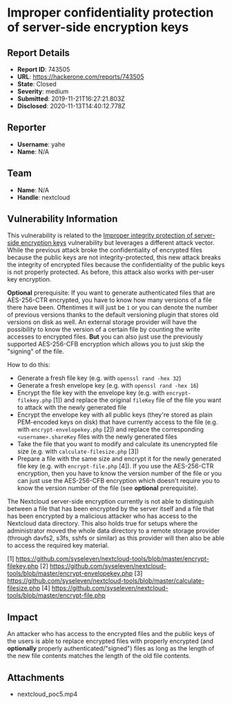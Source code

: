 # Improper confidentiality protection of server-side encryption keys

## Report Details
- **Report ID**: 743505
- **URL**: https://hackerone.com/reports/743505
- **State**: Closed
- **Severity**: medium
- **Submitted**: 2019-11-21T16:27:21.803Z
- **Disclosed**: 2020-11-13T14:40:12.778Z

## Reporter
- **Username**: yahe
- **Name**: N/A

## Team
- **Name**: N/A
- **Handle**: nextcloud

## Vulnerability Information
This vulnerability is related to the [Improper integrity protection of server-side encryption keys](https://hackerone.com/bugs?subject=user&report_id=732431) vulnerability but leverages a different attack vector. While the previous attack broke the confidentiality of encrypted files because the public keys are not integrity-protected, this new attack breaks the integrity of encrypted files because the confidentiality of the public keys is not properly protected. As before, this attack also works with per-user key encryption.

**Optional** prerequisite: If you want to generate authenticated files that are AES-256-CTR encrypted, you have to know how many versions of a file there have been. Oftentimes it will just be `1` or you can denote the number of previous versions thanks to the default versioning plugin that stores old versions on disk as well. An external storage provider will have the possibility to know the version of a certain file by counting the write accesses to encrypted files. **But** you can also just use the previously supported AES-256-CFB encryption which allows you to just skip the "signing" of the file. 

How to do this:
* Generate a fresh file key (e.g. with `openssl rand -hex 32`)
* Generate a fresh envelope key (e.g. with `openssl rand -hex 16`)
* Encrypt the file key with the envelope key (e.g. with `encrypt-filekey.php` [1]) and replace the original `fileKey` file of the file you want to attack with the newly generated file
* Encrypt the envelope key with all public keys (they're stored as plain PEM-encoded keys on disk) that have currently access to the file (e.g. with `encrypt-envelopekey.php` [2]) and replace the corresponding `<username>.shareKey` files with the newly generated files
* Take the file that you want to modify and calculate its unencrypted file size (e.g. with `calculate-filesize.php` [3])
* Prepare a file with the same size and encrypt it for the newly generated file key (e.g. with `encrypt-file.php` [4]). If you use the AES-256-CTR encryption, then you have to know the version number of the file  or you can just use the AES-256-CFB encryption which doesn't require you to know the version number of the file (see **optional** prerequisite).

The Nextcloud server-side encryption currently is not able to distinguish between a file that has been encrypted by the server itself and a file that has been encrypted by a malicious attacker who has access to the Nextcloud data directory. This also holds true for setups where the administrator moved the whole data directory to a remote storage provider (through davfs2, s3fs, sshfs or similar) as this provider will then also be able to access the required key material.

[1] https://github.com/syseleven/nextcloud-tools/blob/master/encrypt-filekey.php
[2] https://github.com/syseleven/nextcloud-tools/blob/master/encrypt-envelopekey.php
[3] https://github.com/syseleven/nextcloud-tools/blob/master/calculate-filesize.php
[4] https://github.com/syseleven/nextcloud-tools/blob/master/encrypt-file.php

## Impact

An attacker who has access to the encrypted files and the public keys of the users is able to replace encrypted files with properly encrypted (and **optionally** properly authenticated/"signed") files as long as the length of the new file contents matches the length of the old file contents.

## Attachments
- nextcloud_poc5.mp4
